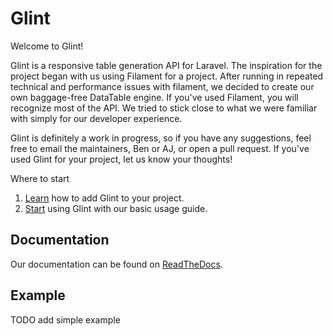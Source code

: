 # Glint

Welcome to Glint!

Glint is a responsive table generation API for Laravel. The inspiration for the project began with us using Filament for a project. After running in repeated technical and performance issues with filament, we decided to create our own baggage-free DataTable engine. If you've used Filament, you will recognize most of the API. We tried to stick close to what we were familiar with simply for our developer experience.

Glint is definitely a work in progress, so if you have any suggestions, feel free to email the maintainers, Ben or AJ, or open a pull request. If you've used Glint for your project, let us know your thoughts!

Where to start
  1. [Learn](https://glint-tables.readthedocs.io/en/latest/installation/) how to add Glint to your project.
  2. [Start](https://glint-tables.readthedocs.io/en/latest/quickstart/) using Glint with our basic usage guide.

## Documentation
Our documentation can be found on [ReadTheDocs](https://glint-tables.readthedocs.io/en/latest/).

## Example
TODO add simple example
